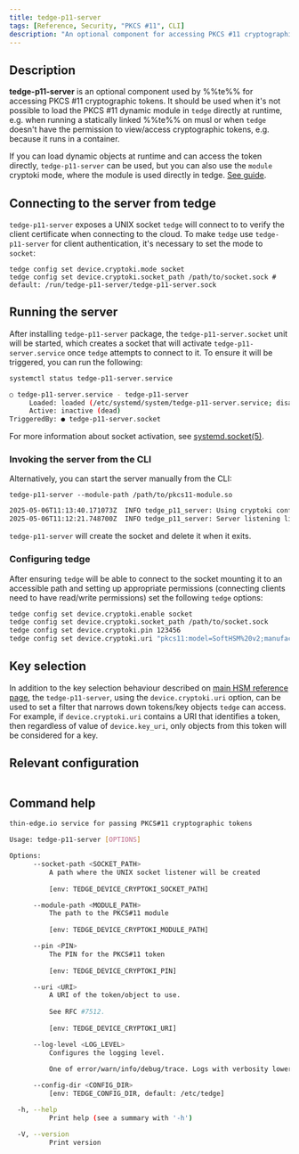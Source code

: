 ```yaml
---
title: tedge-p11-server
tags: [Reference, Security, "PKCS #11", CLI]
description: "An optional component for accessing PKCS #11 cryptographic tokens"
---
```


## Description

**tedge-p11-server** is an optional component used by %%te%% for accessing PKCS #11 cryptographic
tokens. It should be used when it's not possible to load the PKCS #11 dynamic module in `tedge`
directly at runtime, e.g. when running a statically linked %%te%% on musl or when `tedge` doesn't
have the permission to view/access cryptographic tokens, e.g. because it runs in a container.

If you can load dynamic objects at runtime and can access the token directly, `tedge-p11-server` can
be used, but you can also use the `module` cryptoki mode, where the module is used directly in
tedge. [See guide](./hsm-support.md#part-2-thin-edge-setup).


## Connecting to the server from tedge

`tedge-p11-server` exposes a UNIX socket `tedge` will connect to to verify the client certificate
when connecting to the cloud. To make `tedge` use `tedge-p11-server` for client authentication, it's
necessary to set the mode to `socket`:

```shell
tedge config set device.cryptoki.mode socket
tedge config set device.cryptoki.socket_path /path/to/socket.sock # default: /run/tedge-p11-server/tedge-p11-server.sock
```

## Running the server

After installing `tedge-p11-server` package, the `tedge-p11-server.socket` unit will be started,
which creates a socket that will activate `tedge-p11-server.service` once `tedge` attempts to
connect to it. To ensure it will be triggered, you can run the following:

```sh
systemctl status tedge-p11-server.service
```

```sh title="systemctl status tedge-p11-server.service"
○ tedge-p11-server.service - tedge-p11-server
     Loaded: loaded (/etc/systemd/system/tedge-p11-server.service; disabled; preset: enabled)
     Active: inactive (dead)
TriggeredBy: ● tedge-p11-server.socket
```

For more information about socket activation, see [systemd.socket(5)][1].

[1]: https://www.freedesktop.org/software/systemd/man/latest/systemd.socket.html

### Invoking the server from the CLI

Alternatively, you can start the server manually from the CLI:

```shell
tedge-p11-server --module-path /path/to/pkcs11-module.so
```
```sh title="Output"
2025-05-06T11:13:40.171073Z  INFO tedge_p11_server: Using cryptoki configuration cryptoki_config=CryptokiConfigDirect { module_path: "/path/to/pkcs11-module.so", pin: "[REDACTED]", uri: None }
2025-05-06T11:12:21.748700Z  INFO tedge_p11_server: Server listening listener=Some("./tedge-p11-server.sock")
```

`tedge-p11-server` will create the socket and delete it when it exits.

### Configuring tedge

After ensuring `tedge` will be able to connect to the socket mounting it to an accessible path and setting up appropriate permissions (connecting clients need to have read/write permissions) set the following `tedge` options:

```sh
tedge config set device.cryptoki.enable socket
tedge config set device.cryptoki.socket_path /path/to/socket.sock
tedge config set device.cryptoki.pin 123456
tedge config set device.cryptoki.uri "pkcs11:model=SoftHSM%20v2;manufacturer=SoftHSM%20project;serial=83f9cf49039c051a;token=my-token;id=%01;object=my-key;type=private"
```

## Key selection

<!-- NOTE: this behaviour is currently not tested directly -->
In addition to the key selection behaviour described on [main HSM reference page](./hsm-support.md#key-selection),
the `tedge-p11-server`, using the `device.cryptoki.uri` option, can be used to set a filter that
narrows down tokens/key objects `tedge` can access. For example, if `device.cryptoki.uri` contains a
URI that identifies a token, then regardless of value of `device.key_uri`, only objects from this
token will be considered for a key.

## Relevant configuration

```sh command="tedge config list --doc device.cryptoki" title="tedge config list --doc device.cryptoki"
```

## Command help

<!-- the command component doesn't generate any output, perhaps because tedge-p11-server binary isn't present? -->
```sh command="tedge-p11-server --help" title="tedge-p11-server --help"
thin-edge.io service for passing PKCS#11 cryptographic tokens

Usage: tedge-p11-server [OPTIONS]

Options:
      --socket-path <SOCKET_PATH>
          A path where the UNIX socket listener will be created
          
          [env: TEDGE_DEVICE_CRYPTOKI_SOCKET_PATH]

      --module-path <MODULE_PATH>
          The path to the PKCS#11 module
          
          [env: TEDGE_DEVICE_CRYPTOKI_MODULE_PATH]

      --pin <PIN>
          The PIN for the PKCS#11 token
          
          [env: TEDGE_DEVICE_CRYPTOKI_PIN]

      --uri <URI>
          A URI of the token/object to use.
          
          See RFC #7512.
          
          [env: TEDGE_DEVICE_CRYPTOKI_URI]

      --log-level <LOG_LEVEL>
          Configures the logging level.
          
          One of error/warn/info/debug/trace. Logs with verbosity lower or equal to the selected level will be printed, i.e. warn prints ERROR and WARN logs and trace prints logs of all levels.

      --config-dir <CONFIG_DIR>
          [env: TEDGE_CONFIG_DIR, default: /etc/tedge]

  -h, --help
          Print help (see a summary with '-h')

  -V, --version
          Print version
```
